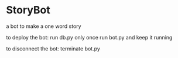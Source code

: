 # StoryBot
a bot to make a one word story

to deploy the bot:
run db.py only once
run bot.py and keep it running

to disconnect the bot:
terminate bot.py
